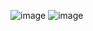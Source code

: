 ![image](https://user-images.githubusercontent.com/77235677/162574324-3de105e2-b5ae-4bee-bc5b-5b5f6f3fca97.png)
![image](https://user-images.githubusercontent.com/77235677/162574338-22a8773c-8270-48d2-b9b6-4b50578cc8b3.png)
